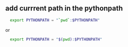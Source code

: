## add currrent path in the pythonpath

```BASH
  export PYTHONPATH = "`pwd`:$PYTHONPATH"
```
or
```BASH
  export PYTHONPATH = "$(pwd):$PYTHONPATH"
```
